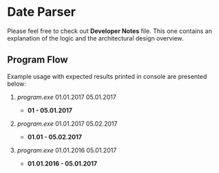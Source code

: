 # Date Parser

Please feel free to check out **Developer Notes** file. This one contains an explanation of the logic and the architectural design overview.

## Program Flow

Example usage with expected results printed in console are presented below:

1. *program.exe* 01.01.2017 05.01.2017
   - **01 - 05.01.2017**

2. *program.exe* 01.01.2017 05.02.2017
   - **01.01 - 05.02.2017**

3. *program.exe* 01.01.2016 05.01.2017
   - **01.01.2016 - 05.01.2017**
